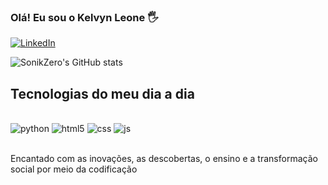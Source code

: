 
### Olá! Eu sou o Kelvyn Leone 🖐️

[![LinkedIn](https://img.shields.io/badge/LinkedIn-0077B5?style=for-the-badge&logo=linkedin&logoColor=white)](https://www.linkedin.com/in/kelvynleone/)

![SonikZero's GitHub stats](https://github-readme-stats.vercel.app/api?username=SonikZero&show_icons=true&theme=radical)

## Tecnologias do meu dia a dia

<div style="display: inline_block"><br/>
  <img aling="center" alt="python" src="https://img.shields.io/badge/Python-14354C?style=for-the-badge&logo=python&logoColor=white" />
  <img aling="center" alt="html5" src="https://img.shields.io/badge/HTML5-E34F26?style=for-the-badge&logo=html5&logoColor=white" />
  <img aling="center" alt="css" src="https://img.shields.io/badge/CSS3-1572B6?style=for-the-badge&logo=css3&logoColor=white" />
  <img aling="center" alt="js" src="https://img.shields.io/badge/JavaScript-F7DF1E?style=for-the-badge&logo=javascript&logoColor=black" />
</div><br/>

Encantado com as inovações, as descobertas, o ensino e a transformação social por meio da codificação

<!--
[![Blog](https://img.shields.io/badge/linktree-39E09B?style=for-the-badge&logo=linktree&logoColor=white)](https://linktr.ee/SonikZero)
-->
